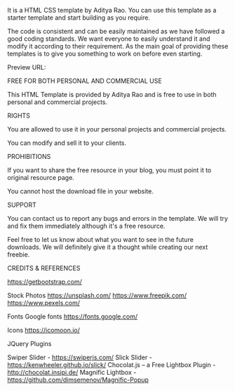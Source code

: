 It is a HTML CSS template by Aditya Rao.
You can use this template as a starter template and start building as you require.

The code is consistent and can be easily maintained as we have followed a good coding standards. We want everyone to easily understand it and modify it according to their requirement. As the main goal of providing these templates is to give you something to work on before even starting.

Preview URL:


FREE FOR BOTH PERSONAL AND COMMERCIAL USE

This HTML Template is provided by Aditya Rao and is free to use in both personal and commercial projects.

RIGHTS

You are allowed to use it in your personal projects and commercial projects.

You can modify and sell it to your clients.


PROHIBITIONS

If you want to share the free resource in your blog, you must point it to original resource page.

You cannot host the download file in your website.


SUPPORT

You can contact us to report any bugs and errors in the template. We will try and fix them immediately although it's a free resource.

Feel free to let us know about what you want to see in the future downloads. We will definitely give it a thought while creating our next freebie.


CREDITS & REFERENCES

https://getbootstrap.com/

Stock Photos
https://unsplash.com/
https://www.freepik.com/
https://www.pexels.com/

Fonts
Google fonts
https://fonts.google.com/

Icons
https://icomoon.io/

JQuery Plugins

Swiper Slider - https://swiperjs.com/
Slick Slider - https://kenwheeler.github.io/slick/
Chocolat.js – a Free Lightbox Plugin -http://chocolat.insipi.de/
Magnific Lightbox - https://github.com/dimsemenov/Magnific-Popup
